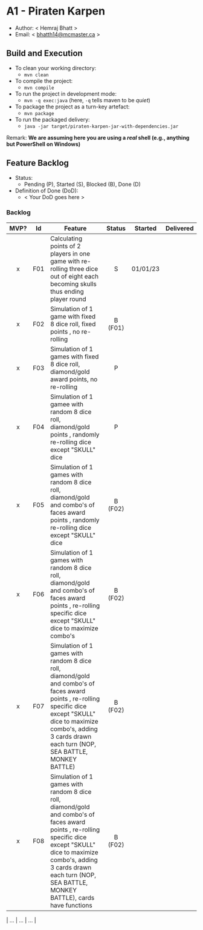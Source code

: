# A1 - Piraten Karpen

  * Author: < Hemraj Bhatt >
  * Email: < bhatth14@mcmaster.ca >

## Build and Execution

  * To clean your working directory:
    * `mvn clean`
  * To compile the project:
    * `mvn compile`
  * To run the project in development mode:
    * `mvn -q exec:java` (here, `-q` tells maven to be _quiet_)
  * To package the project as a turn-key artefact:
    * `mvn package`
  * To run the packaged delivery:
    * `java -jar target/piraten-karpen-jar-with-dependencies.jar` 

Remark: **We are assuming here you are using a _real_ shell (e.g., anything but PowerShell on Windows)**

## Feature Backlog

 * Status: 
   * Pending (P), Started (S), Blocked (B), Done (D)
 * Definition of Done (DoD):
   * < Your DoD goes here >

### Backlog 

| MVP? | Id  | Feature  | Status  |  Started  | Delivered |
| :-:  |:-:  |---       | :-:     | :-:       | :-:       |
| x   | F01 | Calculating points of 2 players in one game with re-rolling three dice out of eight each becoming skulls thus ending player round |  S | 01/01/23 |  |
| x   | F02 | Simulation of 1 game with fixed 8 dice roll,  fixed points , no re-rolling  |  B (F01) |   |
| x   | F03 | Simulation of 1 games with fixed 8 dice roll, diamond/gold award points, no re-rolling |  P  |   |
| x   | F04 | Simulation of 1 gamee with random 8 dice roll, diamond/gold points , randomly re-rolling dice except "SKULL" dice | P | |
| x   | F05 | Simulation of 1 games with random 8 dice roll, diamond/gold and combo's of faces award points , randomly re-rolling dice except "SKULL" dice | B (F02) | 
| x   | F06 | Simulation of 1 games with random 8 dice roll, diamond/gold and combo's of faces award points , re-rolling specific dice except "SKULL" dice to maximize combo's | B (F02) |
| x   | F07 | Simulation of 1 games with random 8 dice roll, diamond/gold and combo's of faces award points , re-rolling specific dice except "SKULL" dice to maximize combo's, adding 3 cards drawn each turn (NOP, SEA BATTLE, MONKEY BATTLE) | B (F02) |
| x   | F08 | Simulation of 1 games with random 8 dice roll, diamond/gold and combo's of faces award points , re-rolling specific dice except "SKULL" dice to maximize combo's, adding 3 cards drawn each turn (NOP, SEA BATTLE, MONKEY BATTLE), cards have functions | B (F02) |








| ... | ... | ... |

